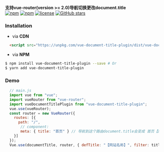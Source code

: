 **支持vue-router(version >= 2.0)导航切换更改document.title**  
[![npm](https://img.shields.io/npm/v/vue-document-title-plugin.svg?style=flat-square)](https://www.npmjs.com/package/vue-document-title-plugin)
[![npm](https://img.shields.io/npm/dt/vue-document-title-plugin.svg?style=flat-square)](https://www.npmjs.com/package/vue-document-title-plugin)
[![license](https://img.shields.io/github/license/shmy/vue-document-title-plugin.svg?style=flat-square)](https://github.com/shmy/vue-document-title-plugin/blob/master/LICENSE.md)
[![GitHub stars](https://img.shields.io/github/stars/shmy/vue-document-title-plugin.svg?style=social&label=Star)](https://github.com/shmy/vue-document-title-plugin)
### **Installation**  
+ via **CDN**  
``` html
  <script src="https://unpkg.com/vue-document-title-plugin/dist/vue-document-title-plugin.min.js"></script>
```  
+ via **NPM**  
```bash
$ npm install vue-document-title-plugin --save # Or
$ yarn add vue-document-title-plugin
```

### Demo

```javascript
  // main.js
  import vue from "vue";
  import vueRouter from "vue-router";
  import vueDocumentTitlePlugin from "vue-document-title-plugin";
  vue.use(vueRouter); 
  const router = new VueRouter({
    routes: [{
      path: "/",
       // component: 
       meta: { title: "首页" } // 导航到这个路由document.title会变成 首页【网站名称】
    }]
  });
  Vue.use(documentTitle, router, { defTitle: "【网站名称】", filter: title => `${title}【网站名称】` });
```
